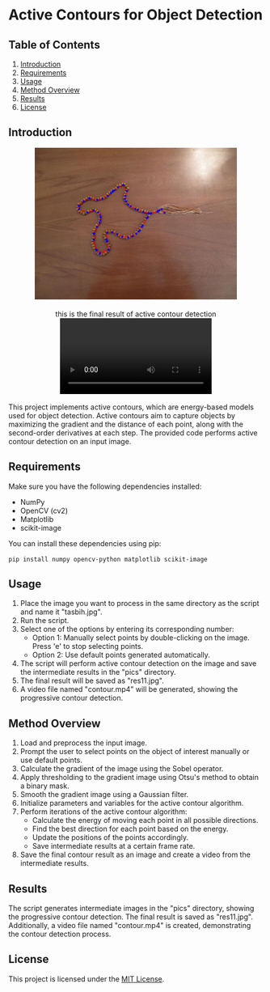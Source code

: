 # Active Contours for Object Detection

## Table of Contents
1. [Introduction](#introduction)
2. [Requirements](#requirements)
3. [Usage](#usage)
4. [Method Overview](#method-overview)
5. [Results](#results)
6. [License](#license)

## <a name="introduction"></a>Introduction
<p align="center">
<img src="res11.jpg" width="400"><br>
<br>
this is the final result of active contour detection
<br>
<video controls autoplay>
  <source src="contour.mp4" type="video/mp4">
 </video>
</p>

This project implements active contours, which are energy-based models used for object detection. Active contours aim to capture objects by maximizing the gradient and the distance of each point, along with the second-order derivatives at each step. The provided code performs active contour detection on an input image.

## <a name="requirements"></a>Requirements

Make sure you have the following dependencies installed:

- NumPy
- OpenCV (cv2)
- Matplotlib
- scikit-image

You can install these dependencies using pip:

```shell
pip install numpy opencv-python matplotlib scikit-image
```

## <a name="usage"></a>Usage

1. Place the image you want to process in the same directory as the script and name it "tasbih.jpg".
2. Run the script.
3. Select one of the options by entering its corresponding number:
   - Option 1: Manually select points by double-clicking on the image. Press 'e' to stop selecting points.
   - Option 2: Use default points generated automatically.
4. The script will perform active contour detection on the image and save the intermediate results in the "pics" directory.
5. The final result will be saved as "res11.jpg".
6. A video file named "contour.mp4" will be generated, showing the progressive contour detection.

## <a name="method-overview"></a>Method Overview

1. Load and preprocess the input image.
2. Prompt the user to select points on the object of interest manually or use default points.
3. Calculate the gradient of the image using the Sobel operator.
4. Apply thresholding to the gradient image using Otsu's method to obtain a binary mask.
5. Smooth the gradient image using a Gaussian filter.
6. Initialize parameters and variables for the active contour algorithm.
7. Perform iterations of the active contour algorithm:
   - Calculate the energy of moving each point in all possible directions.
   - Find the best direction for each point based on the energy.
   - Update the positions of the points accordingly.
   - Save intermediate results at a certain frame rate.
8. Save the final contour result as an image and create a video from the intermediate results.

## <a name="results"></a>Results

The script generates intermediate images in the "pics" directory, showing the progressive contour detection. The final result is saved as "res11.jpg". Additionally, a video file named "contour.mp4" is created, demonstrating the contour detection process.

## <a name="license"></a>License

This project is licensed under the [MIT License](LICENSE).